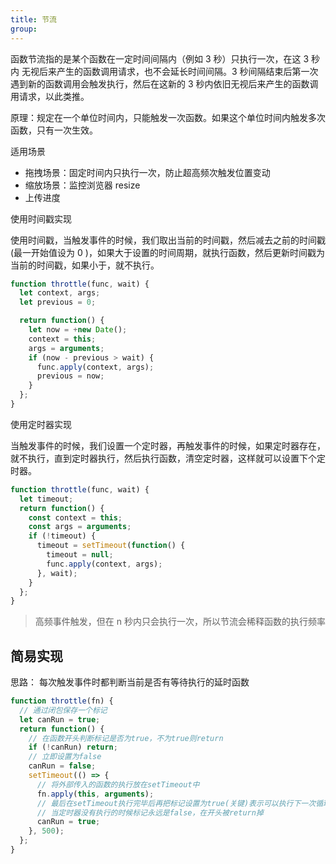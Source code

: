 ```yaml
---
title: 节流
group:
---
```


函数节流指的是某个函数在一定时间间隔内（例如 3 秒）只执行一次，在这 3 秒内 无视后来产生的函数调用请求，也不会延长时间间隔。3 秒间隔结束后第一次遇到新的函数调用会触发执行，然后在这新的 3 秒内依旧无视后来产生的函数调用请求，以此类推。

原理：规定在一个单位时间内，只能触发一次函数。如果这个单位时间内触发多次函数，只有一次生效。

适用场景

- 拖拽场景：固定时间内只执行一次，防止超高频次触发位置变动
- 缩放场景：监控浏览器 resize
- 上传进度

使用时间戳实现

使用时间戳，当触发事件的时候，我们取出当前的时间戳，然后减去之前的时间戳(最一开始值设为 0 )，如果大于设置的时间周期，就执行函数，然后更新时间戳为当前的时间戳，如果小于，就不执行。

```js
function throttle(func, wait) {
  let context, args;
  let previous = 0;

  return function() {
    let now = +new Date();
    context = this;
    args = arguments;
    if (now - previous > wait) {
      func.apply(context, args);
      previous = now;
    }
  };
}
```

使用定时器实现

当触发事件的时候，我们设置一个定时器，再触发事件的时候，如果定时器存在，就不执行，直到定时器执行，然后执行函数，清空定时器，这样就可以设置下个定时器。

```js
function throttle(func, wait) {
  let timeout;
  return function() {
    const context = this;
    const args = arguments;
    if (!timeout) {
      timeout = setTimeout(function() {
        timeout = null;
        func.apply(context, args);
      }, wait);
    }
  };
}
```

> 高频事件触发，但在 n 秒内只会执行一次，所以节流会稀释函数的执行频率

## 简易实现

思路： 每次触发事件时都判断当前是否有等待执行的延时函数

```js
function throttle(fn) {
  // 通过闭包保存一个标记
  let canRun = true;
  return function() {
    // 在函数开头判断标记是否为true，不为true则return
    if (!canRun) return;
    // 立即设置为false
    canRun = false;
    setTimeout(() => {
      // 将外部传入的函数的执行放在setTimeout中
      fn.apply(this, arguments);
      // 最后在setTimeout执行完毕后再把标记设置为true(关键)表示可以执行下一次循环了。
      // 当定时器没有执行的时候标记永远是false，在开头被return掉
      canRun = true;
    }, 500);
  };
}
```
